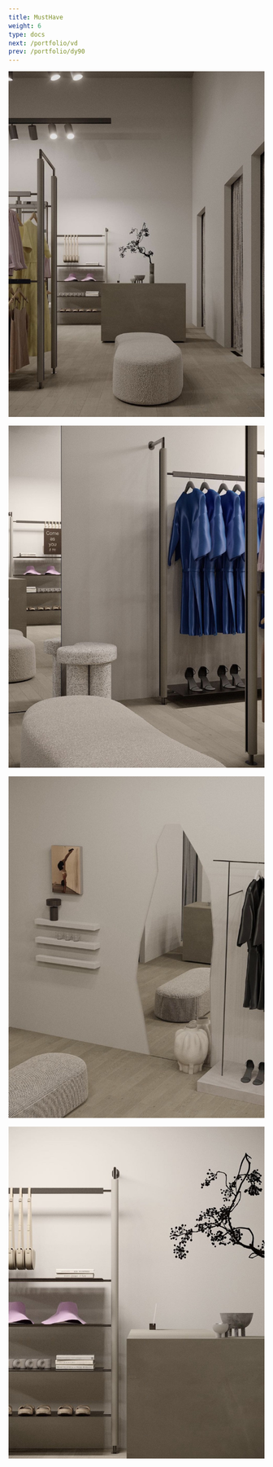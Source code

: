 ```yaml
---
title: MustHave
weight: 6
type: docs
next: /portfolio/vd
prev: /portfolio/dy90
---
```

![1](musthave1.jpg)

![2](musthave2.jpg)

![3](musthave3.jpg)

![4](musthave4.jpg)